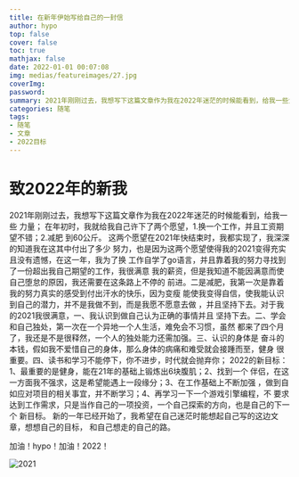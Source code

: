 ```yaml
---
title: 在新年伊始写给自己的一封信
author: hypo
top: false
cover: false
toc: true
mathjax: false
date: 2022-01-01 00:07:08
img: medias/featureimages/27.jpg
coverImg:
password:
summary: 2021年刚刚过去，我想写下这篇文章作为我在2022年迷茫的时候能看到，给我一些力量；
categories: 随笔
tags:
- 随笔
- 文章
- 2022目标
---
```


# 致2022年的新我

2021年刚刚过去，我想写下这篇文章作为我在2022年迷茫的时候能看到，给我一些
力量；
在年初时，我就给我自己许下了两个愿望，1.换一个工作，并且工资期望不错；2.减肥
到60公斤。
这两个愿望在2021年快结束时，我都实现了，我深深的知道我在这其中付出了多少
努力，也是因为这两个愿望使得我的2021变得充实且没有遗憾，在这一年，我为了换
工作自学了go语言，并且靠着我的努力寻找到了一份超出我自己期望的工作，我很满意
我的薪资，但是我知道不能因满意而使自己堕怠的原因，我还需要在这条路上不停的
前进。二是减肥，我第一次是靠着我的努力真实的感受到付出汗水的快乐，因为变瘦
能使我变得自信，使我能认识到自己的潜力，并不是我做不到，而是我愿不愿意去做
，并且坚持下去。对于我的2021我很满意，一、我认识到做自己认为正确的事情并且
坚持下去。二、学会和自己独处，第一次在一个异地一个人生活，难免会不习惯，虽然
都来了四个月了，我还是不是很释然，一个人的独处能力还需加强。三、认识的身体是
奋斗的本钱，假如我不爱惜自己的身体，那么身体的病痛和难受就会接踵而至，健身
很重要。四、读书和学习不能停下，你不进步，时代就会抛弃你；
2022的新目标：1、最重要的是健身，能在21年的基础上锻炼出6块腹肌；2、找到一个
伴侣，在这一方面我不强求，这是希望能遇上一段缘分；3、在工作基础上不断加强
，做到自如应对项目的相关事宜，并不断学习；4、再学习一下一个游戏引擎编程，不
要求达到工作需求，只是当作自己的一项投资，一个自己探索的方向，也是自己的下一个
新目标。
新的一年已经开始了，我希望在自己迷茫时能想起自己写的这边文章，想想自己的目标，
和自己想走的自己的路。

加油！hypo！加油！2022！

![2021](https://hypo-pictrue-1308430808.cos.ap-shanghai.myqcloud.com/hypo.ltd-%E6%96%87%E4%BB%B6%E8%AE%BF%E9%97%AE%E5%AD%98%E5%82%A8/IMG_2827.jpg)